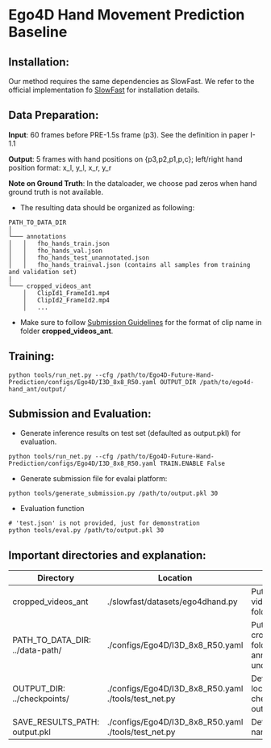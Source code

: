 # Ego4D Hand Movement Prediction Baseline

## Installation:
Our method requires the same dependencies as SlowFast. We refer to the official implementation fo [SlowFast](https://github.com/facebookresearch/SlowFast/blob/main/INSTALL.md) for installation details.

## Data Preparation:

**Input**: 60 frames before PRE-1.5s frame (p3). See the definition in paper I-1.1  

**Output**: 5 frames with hand positions on {p3,p2,p1,p,c}; left/right hand position format: x_l, y_l, x_r, y_r

**Note on Ground Truth**: In the dataloader, we choose pad zeros when hand ground truth is not available.

- The resulting data should be organized as following:
```
PATH_TO_DATA_DIR
│ 
└─── annotations
│   │   fho_hands_train.json
│   │   fho_hands_val.json
│   │   fho_hands_test_unannotated.json
│   │   fho_hands_trainval.json (contains all samples from training and validation set)
|
└─── cropped_videos_ant
    │   ClipId1_FrameId1.mp4
    │   ClipId2_FrameId2.mp4
    │   ...  
```
- Make sure to follow [Submission Guidelines](https://eval.ai/web/challenges/challenge-page/1630/submission) for the format of clip name in folder **cropped_videos_ant**.  

## Training: 
```shell
python tools/run_net.py --cfg /path/to/Ego4D-Future-Hand-Prediction/configs/Ego4D/I3D_8x8_R50.yaml OUTPUT_DIR /path/to/ego4d-hand_ant/output/
```

## Submission and Evaluation:
- Generate inference results on test set (defaulted as output.pkl) for evaluation.  
```shell
python tools/run_net.py --cfg /path/to/Ego4D-Future-Hand-Prediction/configs/Ego4D/I3D_8x8_R50.yaml TRAIN.ENABLE False
```
- Generate submission file for evalai platform: 
```shell
python tools/generate_submission.py /path/to/output.pkl 30
```

- Evaluation function
```shell
# 'test.json' is not provided, just for demonstration 
python tools/eval.py /path/to/output.pkl 30
```


## Important directories and explanation: 
| Directory | Location | Description |
| --------- | -------- | -------- |
| cropped_videos_ant | ./slowfast/datasets/ego4dhand.py | Put your rescaled video clips in this folder |
| PATH_TO_DATA_DIR: ../data-path/ | ./configs/Ego4D/I3D_8x8_R50.yaml | Put your cropped_videos_ant folder and annotation folders under this path |
| OUTPUT_DIR: ../checkpoints/ | ./configs/Ego4D/I3D_8x8_R50.yaml  ./tools/test_net.py | Define store location of checkpoints and output file |
| SAVE_RESULTS_PATH: output.pkl | ./configs/Ego4D/I3D_8x8_R50.yaml  ./tools/test_net.py | Define output file name |
